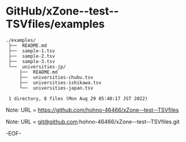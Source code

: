 # GitHub/xZone--test--TSVfiles/examples

    ./examples/
     ├──  README.md
     ├──  sample-1.tsv
     ├──  sample-2.tsv
     ├──  sample-3.tsv
     └──  universities-jp/
         ├──  README.md
         ├──  universities-chubu.tsv
         ├──  universities-ishikawa.tsv
         └──  universities-japan.tsv
     
     1 directory, 8 files (Mon Aug 29 05:40:17 JST 2022)


Note: URL = https://github.com/hohno-46466/xZone--test--TSVfiles

Note: URL = git@github.com:hohno-46466/xZone--test--TSVfiles.git

-EOF-
